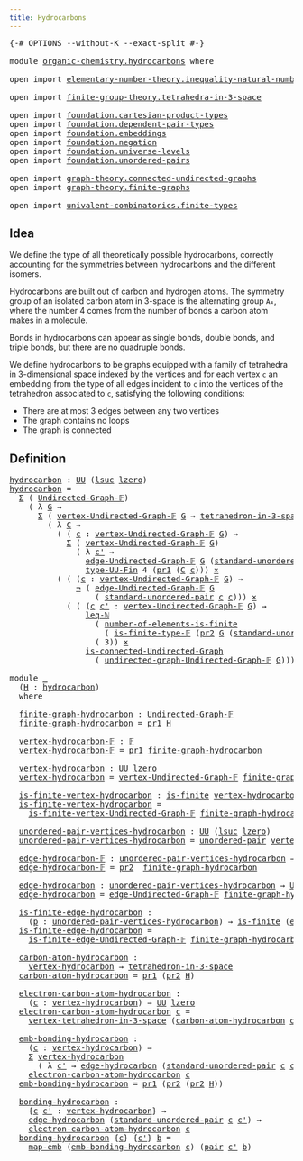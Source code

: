 ```yaml
---
title: Hydrocarbons
---
```


<pre class="Agda"><a id="38" class="Symbol">{-#</a> <a id="42" class="Keyword">OPTIONS</a> <a id="50" class="Pragma">--without-K</a> <a id="62" class="Pragma">--exact-split</a> <a id="76" class="Symbol">#-}</a>

<a id="81" class="Keyword">module</a> <a id="88" href="organic-chemistry.hydrocarbons.html" class="Module">organic-chemistry.hydrocarbons</a> <a id="119" class="Keyword">where</a>

<a id="126" class="Keyword">open</a> <a id="131" class="Keyword">import</a> <a id="138" href="elementary-number-theory.inequality-natural-numbers.html" class="Module">elementary-number-theory.inequality-natural-numbers</a>

<a id="191" class="Keyword">open</a> <a id="196" class="Keyword">import</a> <a id="203" href="finite-group-theory.tetrahedra-in-3-space.html" class="Module">finite-group-theory.tetrahedra-in-3-space</a>

<a id="246" class="Keyword">open</a> <a id="251" class="Keyword">import</a> <a id="258" href="foundation.cartesian-product-types.html" class="Module">foundation.cartesian-product-types</a>
<a id="293" class="Keyword">open</a> <a id="298" class="Keyword">import</a> <a id="305" href="foundation.dependent-pair-types.html" class="Module">foundation.dependent-pair-types</a>
<a id="337" class="Keyword">open</a> <a id="342" class="Keyword">import</a> <a id="349" href="foundation.embeddings.html" class="Module">foundation.embeddings</a>
<a id="371" class="Keyword">open</a> <a id="376" class="Keyword">import</a> <a id="383" href="foundation.negation.html" class="Module">foundation.negation</a>
<a id="403" class="Keyword">open</a> <a id="408" class="Keyword">import</a> <a id="415" href="foundation.universe-levels.html" class="Module">foundation.universe-levels</a>
<a id="442" class="Keyword">open</a> <a id="447" class="Keyword">import</a> <a id="454" href="foundation.unordered-pairs.html" class="Module">foundation.unordered-pairs</a>

<a id="482" class="Keyword">open</a> <a id="487" class="Keyword">import</a> <a id="494" href="graph-theory.connected-undirected-graphs.html" class="Module">graph-theory.connected-undirected-graphs</a>
<a id="535" class="Keyword">open</a> <a id="540" class="Keyword">import</a> <a id="547" href="graph-theory.finite-graphs.html" class="Module">graph-theory.finite-graphs</a>

<a id="575" class="Keyword">open</a> <a id="580" class="Keyword">import</a> <a id="587" href="univalent-combinatorics.finite-types.html" class="Module">univalent-combinatorics.finite-types</a>
</pre>
## Idea

We define the type of all theoretically possible hydrocarbons, correctly accounting for the symmetries between hydrocarbons and the different isomers.

Hydrocarbons are built out of carbon and hydrogen atoms. The symmetry group of an isolated carbon atom in 3-space is the alternating group `A₄`, where the number 4 comes from the number of bonds a carbon atom makes in a molecule.

Bonds in hydrocarbons can appear as single bonds, double bonds, and triple bonds, but there are no quadruple bonds.

We define hydrocarbons to be graphs equipped with a family of tetrahedra in 3-dimensional space indexed by the vertices and for each vertex `c` an embedding from the type of all edges incident to `c` into the vertices of the tetrahedron associated to `c`, satisfying the following conditions:

- There are at most 3 edges between any two vertices
- The graph contains no loops
- The graph is connected

## Definition

<pre class="Agda"><a id="hydrocarbon"></a><a id="1564" href="organic-chemistry.hydrocarbons.html#1564" class="Function">hydrocarbon</a> <a id="1576" class="Symbol">:</a> <a id="1578" href="foundation-core.universe-levels.html#235" class="Primitive">UU</a> <a id="1581" class="Symbol">(</a><a id="1582" href="Agda.Primitive.html#780" class="Primitive">lsuc</a> <a id="1587" href="Agda.Primitive.html#764" class="Primitive">lzero</a><a id="1592" class="Symbol">)</a>
<a id="1594" href="organic-chemistry.hydrocarbons.html#1564" class="Function">hydrocarbon</a> <a id="1606" class="Symbol">=</a>
  <a id="1610" href="foundation-core.dependent-pair-types.html#515" class="Record">Σ</a> <a id="1612" class="Symbol">(</a> <a id="1614" href="graph-theory.finite-graphs.html#1298" class="Function">Undirected-Graph-𝔽</a><a id="1632" class="Symbol">)</a>
    <a id="1638" class="Symbol">(</a> <a id="1640" class="Symbol">λ</a> <a id="1642" href="organic-chemistry.hydrocarbons.html#1642" class="Bound">G</a> <a id="1644" class="Symbol">→</a>
      <a id="1652" href="foundation-core.dependent-pair-types.html#515" class="Record">Σ</a> <a id="1654" class="Symbol">(</a> <a id="1656" href="graph-theory.finite-graphs.html#1446" class="Function">vertex-Undirected-Graph-𝔽</a> <a id="1682" href="organic-chemistry.hydrocarbons.html#1642" class="Bound">G</a> <a id="1684" class="Symbol">→</a> <a id="1686" href="finite-group-theory.tetrahedra-in-3-space.html#842" class="Function">tetrahedron-in-3-space</a><a id="1708" class="Symbol">)</a>
        <a id="1718" class="Symbol">(</a> <a id="1720" class="Symbol">λ</a> <a id="1722" href="organic-chemistry.hydrocarbons.html#1722" class="Bound">C</a> <a id="1724" class="Symbol">→</a>
          <a id="1736" class="Symbol">(</a> <a id="1738" class="Symbol">(</a> <a id="1740" href="organic-chemistry.hydrocarbons.html#1740" class="Bound">c</a> <a id="1742" class="Symbol">:</a> <a id="1744" href="graph-theory.finite-graphs.html#1446" class="Function">vertex-Undirected-Graph-𝔽</a> <a id="1770" href="organic-chemistry.hydrocarbons.html#1642" class="Bound">G</a><a id="1771" class="Symbol">)</a> <a id="1773" class="Symbol">→</a>
            <a id="1787" href="foundation-core.dependent-pair-types.html#515" class="Record">Σ</a> <a id="1789" class="Symbol">(</a> <a id="1791" href="graph-theory.finite-graphs.html#1446" class="Function">vertex-Undirected-Graph-𝔽</a> <a id="1817" href="organic-chemistry.hydrocarbons.html#1642" class="Bound">G</a><a id="1818" class="Symbol">)</a>
              <a id="1834" class="Symbol">(</a> <a id="1836" class="Symbol">λ</a> <a id="1838" href="organic-chemistry.hydrocarbons.html#1838" class="Bound">c&#39;</a> <a id="1841" class="Symbol">→</a>
                <a id="1859" href="graph-theory.finite-graphs.html#1829" class="Function">edge-Undirected-Graph-𝔽</a> <a id="1883" href="organic-chemistry.hydrocarbons.html#1642" class="Bound">G</a> <a id="1885" class="Symbol">(</a><a id="1886" href="foundation.unordered-pairs.html#5112" class="Function">standard-unordered-pair</a> <a id="1910" href="organic-chemistry.hydrocarbons.html#1740" class="Bound">c</a> <a id="1912" href="organic-chemistry.hydrocarbons.html#1838" class="Bound">c&#39;</a><a id="1914" class="Symbol">))</a> <a id="1917" href="foundation-core.embeddings.html#1074" class="Function Operator">↪</a>
                <a id="1935" href="univalent-combinatorics.finite-types.html#5919" class="Function">type-UU-Fin</a> <a id="1947" class="Number">4</a> <a id="1949" class="Symbol">(</a><a id="1950" href="foundation-core.dependent-pair-types.html#605" class="Field">pr1</a> <a id="1954" class="Symbol">(</a><a id="1955" href="organic-chemistry.hydrocarbons.html#1722" class="Bound">C</a> <a id="1957" href="organic-chemistry.hydrocarbons.html#1740" class="Bound">c</a><a id="1958" class="Symbol">)))</a> <a id="1962" href="foundation-core.cartesian-product-types.html#590" class="Function Operator">×</a>
          <a id="1974" class="Symbol">(</a> <a id="1976" class="Symbol">(</a> <a id="1978" class="Symbol">(</a><a id="1979" href="organic-chemistry.hydrocarbons.html#1979" class="Bound">c</a> <a id="1981" class="Symbol">:</a> <a id="1983" href="graph-theory.finite-graphs.html#1446" class="Function">vertex-Undirected-Graph-𝔽</a> <a id="2009" href="organic-chemistry.hydrocarbons.html#1642" class="Bound">G</a><a id="2010" class="Symbol">)</a> <a id="2012" class="Symbol">→</a>
              <a id="2028" href="foundation-core.negation.html#465" class="Function">¬</a> <a id="2030" class="Symbol">(</a> <a id="2032" href="graph-theory.finite-graphs.html#1829" class="Function">edge-Undirected-Graph-𝔽</a> <a id="2056" href="organic-chemistry.hydrocarbons.html#1642" class="Bound">G</a>
                  <a id="2076" class="Symbol">(</a> <a id="2078" href="foundation.unordered-pairs.html#5112" class="Function">standard-unordered-pair</a> <a id="2102" href="organic-chemistry.hydrocarbons.html#1979" class="Bound">c</a> <a id="2104" href="organic-chemistry.hydrocarbons.html#1979" class="Bound">c</a><a id="2105" class="Symbol">)))</a> <a id="2109" href="foundation-core.cartesian-product-types.html#590" class="Function Operator">×</a>
            <a id="2123" class="Symbol">(</a> <a id="2125" class="Symbol">(</a> <a id="2127" class="Symbol">(</a><a id="2128" href="organic-chemistry.hydrocarbons.html#2128" class="Bound">c</a> <a id="2130" href="organic-chemistry.hydrocarbons.html#2130" class="Bound">c&#39;</a> <a id="2133" class="Symbol">:</a> <a id="2135" href="graph-theory.finite-graphs.html#1446" class="Function">vertex-Undirected-Graph-𝔽</a> <a id="2161" href="organic-chemistry.hydrocarbons.html#1642" class="Bound">G</a><a id="2162" class="Symbol">)</a> <a id="2164" class="Symbol">→</a>
                <a id="2182" href="elementary-number-theory.inequality-natural-numbers.html#1662" class="Function">leq-ℕ</a>
                  <a id="2206" class="Symbol">(</a> <a id="2208" href="univalent-combinatorics.finite-types.html#12643" class="Function">number-of-elements-is-finite</a>
                    <a id="2257" class="Symbol">(</a> <a id="2259" href="univalent-combinatorics.finite-types.html#4962" class="Function">is-finite-type-𝔽</a> <a id="2276" class="Symbol">(</a><a id="2277" href="foundation-core.dependent-pair-types.html#617" class="Field">pr2</a> <a id="2281" href="organic-chemistry.hydrocarbons.html#1642" class="Bound">G</a> <a id="2283" class="Symbol">(</a><a id="2284" href="foundation.unordered-pairs.html#5112" class="Function">standard-unordered-pair</a> <a id="2308" href="organic-chemistry.hydrocarbons.html#2128" class="Bound">c</a> <a id="2310" href="organic-chemistry.hydrocarbons.html#2130" class="Bound">c&#39;</a><a id="2312" class="Symbol">))))</a>
                  <a id="2335" class="Symbol">(</a> <a id="2337" class="Number">3</a><a id="2338" class="Symbol">))</a> <a id="2341" href="foundation-core.cartesian-product-types.html#590" class="Function Operator">×</a>
                <a id="2359" href="graph-theory.connected-undirected-graphs.html#737" class="Function">is-connected-Undirected-Graph</a>
                  <a id="2407" class="Symbol">(</a> <a id="2409" href="graph-theory.finite-graphs.html#2330" class="Function">undirected-graph-Undirected-Graph-𝔽</a> <a id="2445" href="organic-chemistry.hydrocarbons.html#1642" class="Bound">G</a><a id="2446" class="Symbol">)))))</a>

<a id="2453" class="Keyword">module</a> <a id="2460" href="organic-chemistry.hydrocarbons.html#2460" class="Module">_</a>
  <a id="2464" class="Symbol">(</a><a id="2465" href="organic-chemistry.hydrocarbons.html#2465" class="Bound">H</a> <a id="2467" class="Symbol">:</a> <a id="2469" href="organic-chemistry.hydrocarbons.html#1564" class="Function">hydrocarbon</a><a id="2480" class="Symbol">)</a>
  <a id="2484" class="Keyword">where</a>

  <a id="2493" href="organic-chemistry.hydrocarbons.html#2493" class="Function">finite-graph-hydrocarbon</a> <a id="2518" class="Symbol">:</a> <a id="2520" href="graph-theory.finite-graphs.html#1298" class="Function">Undirected-Graph-𝔽</a>
  <a id="2541" href="organic-chemistry.hydrocarbons.html#2493" class="Function">finite-graph-hydrocarbon</a> <a id="2566" class="Symbol">=</a> <a id="2568" href="foundation-core.dependent-pair-types.html#605" class="Field">pr1</a> <a id="2572" href="organic-chemistry.hydrocarbons.html#2465" class="Bound">H</a>

  <a id="2577" href="organic-chemistry.hydrocarbons.html#2577" class="Function">vertex-hydrocarbon-𝔽</a> <a id="2598" class="Symbol">:</a> <a id="2600" href="univalent-combinatorics.finite-types.html#4878" class="Function">𝔽</a>
  <a id="2604" href="organic-chemistry.hydrocarbons.html#2577" class="Function">vertex-hydrocarbon-𝔽</a> <a id="2625" class="Symbol">=</a> <a id="2627" href="foundation-core.dependent-pair-types.html#605" class="Field">pr1</a> <a id="2631" href="organic-chemistry.hydrocarbons.html#2493" class="Function">finite-graph-hydrocarbon</a>

  <a id="2659" href="organic-chemistry.hydrocarbons.html#2659" class="Function">vertex-hydrocarbon</a> <a id="2678" class="Symbol">:</a> <a id="2680" href="foundation-core.universe-levels.html#235" class="Primitive">UU</a> <a id="2683" href="Agda.Primitive.html#764" class="Primitive">lzero</a>
  <a id="2691" href="organic-chemistry.hydrocarbons.html#2659" class="Function">vertex-hydrocarbon</a> <a id="2710" class="Symbol">=</a> <a id="2712" href="graph-theory.finite-graphs.html#1446" class="Function">vertex-Undirected-Graph-𝔽</a> <a id="2738" href="organic-chemistry.hydrocarbons.html#2493" class="Function">finite-graph-hydrocarbon</a>

  <a id="2766" href="organic-chemistry.hydrocarbons.html#2766" class="Function">is-finite-vertex-hydrocarbon</a> <a id="2795" class="Symbol">:</a> <a id="2797" href="univalent-combinatorics.finite-types.html#4139" class="Function">is-finite</a> <a id="2807" href="organic-chemistry.hydrocarbons.html#2659" class="Function">vertex-hydrocarbon</a>
  <a id="2828" href="organic-chemistry.hydrocarbons.html#2766" class="Function">is-finite-vertex-hydrocarbon</a> <a id="2857" class="Symbol">=</a>
    <a id="2863" href="graph-theory.finite-graphs.html#1687" class="Function">is-finite-vertex-Undirected-Graph-𝔽</a> <a id="2899" href="organic-chemistry.hydrocarbons.html#2493" class="Function">finite-graph-hydrocarbon</a>

  <a id="2927" href="organic-chemistry.hydrocarbons.html#2927" class="Function">unordered-pair-vertices-hydrocarbon</a> <a id="2963" class="Symbol">:</a> <a id="2965" href="foundation-core.universe-levels.html#235" class="Primitive">UU</a> <a id="2968" class="Symbol">(</a><a id="2969" href="Agda.Primitive.html#780" class="Primitive">lsuc</a> <a id="2974" href="Agda.Primitive.html#764" class="Primitive">lzero</a><a id="2979" class="Symbol">)</a>
  <a id="2983" href="organic-chemistry.hydrocarbons.html#2927" class="Function">unordered-pair-vertices-hydrocarbon</a> <a id="3019" class="Symbol">=</a> <a id="3021" href="foundation.unordered-pairs.html#2488" class="Function">unordered-pair</a> <a id="3036" href="organic-chemistry.hydrocarbons.html#2659" class="Function">vertex-hydrocarbon</a>

  <a id="3058" href="organic-chemistry.hydrocarbons.html#3058" class="Function">edge-hydrocarbon-𝔽</a> <a id="3077" class="Symbol">:</a> <a id="3079" href="organic-chemistry.hydrocarbons.html#2927" class="Function">unordered-pair-vertices-hydrocarbon</a> <a id="3115" class="Symbol">→</a> <a id="3117" href="univalent-combinatorics.finite-types.html#4878" class="Function">𝔽</a>
  <a id="3121" href="organic-chemistry.hydrocarbons.html#3058" class="Function">edge-hydrocarbon-𝔽</a> <a id="3140" class="Symbol">=</a> <a id="3142" href="foundation-core.dependent-pair-types.html#617" class="Field">pr2</a>  <a id="3147" href="organic-chemistry.hydrocarbons.html#2493" class="Function">finite-graph-hydrocarbon</a>

  <a id="3175" href="organic-chemistry.hydrocarbons.html#3175" class="Function">edge-hydrocarbon</a> <a id="3192" class="Symbol">:</a> <a id="3194" href="organic-chemistry.hydrocarbons.html#2927" class="Function">unordered-pair-vertices-hydrocarbon</a> <a id="3230" class="Symbol">→</a> <a id="3232" href="foundation-core.universe-levels.html#235" class="Primitive">UU</a> <a id="3235" href="Agda.Primitive.html#764" class="Primitive">lzero</a>
  <a id="3243" href="organic-chemistry.hydrocarbons.html#3175" class="Function">edge-hydrocarbon</a> <a id="3260" class="Symbol">=</a> <a id="3262" href="graph-theory.finite-graphs.html#1829" class="Function">edge-Undirected-Graph-𝔽</a> <a id="3286" href="organic-chemistry.hydrocarbons.html#2493" class="Function">finite-graph-hydrocarbon</a>

  <a id="3314" href="organic-chemistry.hydrocarbons.html#3314" class="Function">is-finite-edge-hydrocarbon</a> <a id="3341" class="Symbol">:</a>
    <a id="3347" class="Symbol">(</a><a id="3348" href="organic-chemistry.hydrocarbons.html#3348" class="Bound">p</a> <a id="3350" class="Symbol">:</a> <a id="3352" href="organic-chemistry.hydrocarbons.html#2927" class="Function">unordered-pair-vertices-hydrocarbon</a><a id="3387" class="Symbol">)</a> <a id="3389" class="Symbol">→</a> <a id="3391" href="univalent-combinatorics.finite-types.html#4139" class="Function">is-finite</a> <a id="3401" class="Symbol">(</a><a id="3402" href="organic-chemistry.hydrocarbons.html#3175" class="Function">edge-hydrocarbon</a> <a id="3419" href="organic-chemistry.hydrocarbons.html#3348" class="Bound">p</a><a id="3420" class="Symbol">)</a>
  <a id="3424" href="organic-chemistry.hydrocarbons.html#3314" class="Function">is-finite-edge-hydrocarbon</a> <a id="3451" class="Symbol">=</a>
    <a id="3457" href="graph-theory.finite-graphs.html#1969" class="Function">is-finite-edge-Undirected-Graph-𝔽</a> <a id="3491" href="organic-chemistry.hydrocarbons.html#2493" class="Function">finite-graph-hydrocarbon</a>

  <a id="3519" href="organic-chemistry.hydrocarbons.html#3519" class="Function">carbon-atom-hydrocarbon</a> <a id="3543" class="Symbol">:</a>
    <a id="3549" href="organic-chemistry.hydrocarbons.html#2659" class="Function">vertex-hydrocarbon</a> <a id="3568" class="Symbol">→</a> <a id="3570" href="finite-group-theory.tetrahedra-in-3-space.html#842" class="Function">tetrahedron-in-3-space</a>
  <a id="3595" href="organic-chemistry.hydrocarbons.html#3519" class="Function">carbon-atom-hydrocarbon</a> <a id="3619" class="Symbol">=</a> <a id="3621" href="foundation-core.dependent-pair-types.html#605" class="Field">pr1</a> <a id="3625" class="Symbol">(</a><a id="3626" href="foundation-core.dependent-pair-types.html#617" class="Field">pr2</a> <a id="3630" href="organic-chemistry.hydrocarbons.html#2465" class="Bound">H</a><a id="3631" class="Symbol">)</a>

  <a id="3636" href="organic-chemistry.hydrocarbons.html#3636" class="Function">electron-carbon-atom-hydrocarbon</a> <a id="3669" class="Symbol">:</a>
    <a id="3675" class="Symbol">(</a><a id="3676" href="organic-chemistry.hydrocarbons.html#3676" class="Bound">c</a> <a id="3678" class="Symbol">:</a> <a id="3680" href="organic-chemistry.hydrocarbons.html#2659" class="Function">vertex-hydrocarbon</a><a id="3698" class="Symbol">)</a> <a id="3700" class="Symbol">→</a> <a id="3702" href="foundation-core.universe-levels.html#235" class="Primitive">UU</a> <a id="3705" href="Agda.Primitive.html#764" class="Primitive">lzero</a>
  <a id="3713" href="organic-chemistry.hydrocarbons.html#3636" class="Function">electron-carbon-atom-hydrocarbon</a> <a id="3746" href="organic-chemistry.hydrocarbons.html#3746" class="Bound">c</a> <a id="3748" class="Symbol">=</a>
    <a id="3754" href="finite-group-theory.tetrahedra-in-3-space.html#1399" class="Function">vertex-tetrahedron-in-3-space</a> <a id="3784" class="Symbol">(</a><a id="3785" href="organic-chemistry.hydrocarbons.html#3519" class="Function">carbon-atom-hydrocarbon</a> <a id="3809" href="organic-chemistry.hydrocarbons.html#3746" class="Bound">c</a><a id="3810" class="Symbol">)</a>

  <a id="3815" href="organic-chemistry.hydrocarbons.html#3815" class="Function">emb-bonding-hydrocarbon</a> <a id="3839" class="Symbol">:</a>
    <a id="3845" class="Symbol">(</a><a id="3846" href="organic-chemistry.hydrocarbons.html#3846" class="Bound">c</a> <a id="3848" class="Symbol">:</a> <a id="3850" href="organic-chemistry.hydrocarbons.html#2659" class="Function">vertex-hydrocarbon</a><a id="3868" class="Symbol">)</a> <a id="3870" class="Symbol">→</a>
    <a id="3876" href="foundation-core.dependent-pair-types.html#515" class="Record">Σ</a> <a id="3878" href="organic-chemistry.hydrocarbons.html#2659" class="Function">vertex-hydrocarbon</a>
      <a id="3903" class="Symbol">(</a> <a id="3905" class="Symbol">λ</a> <a id="3907" href="organic-chemistry.hydrocarbons.html#3907" class="Bound">c&#39;</a> <a id="3910" class="Symbol">→</a> <a id="3912" href="organic-chemistry.hydrocarbons.html#3175" class="Function">edge-hydrocarbon</a> <a id="3929" class="Symbol">(</a><a id="3930" href="foundation.unordered-pairs.html#5112" class="Function">standard-unordered-pair</a> <a id="3954" href="organic-chemistry.hydrocarbons.html#3846" class="Bound">c</a> <a id="3956" href="organic-chemistry.hydrocarbons.html#3907" class="Bound">c&#39;</a><a id="3958" class="Symbol">))</a> <a id="3961" href="foundation-core.embeddings.html#1074" class="Function Operator">↪</a>
    <a id="3967" href="organic-chemistry.hydrocarbons.html#3636" class="Function">electron-carbon-atom-hydrocarbon</a> <a id="4000" href="organic-chemistry.hydrocarbons.html#3846" class="Bound">c</a>
  <a id="4004" href="organic-chemistry.hydrocarbons.html#3815" class="Function">emb-bonding-hydrocarbon</a> <a id="4028" class="Symbol">=</a> <a id="4030" href="foundation-core.dependent-pair-types.html#605" class="Field">pr1</a> <a id="4034" class="Symbol">(</a><a id="4035" href="foundation-core.dependent-pair-types.html#617" class="Field">pr2</a> <a id="4039" class="Symbol">(</a><a id="4040" href="foundation-core.dependent-pair-types.html#617" class="Field">pr2</a> <a id="4044" href="organic-chemistry.hydrocarbons.html#2465" class="Bound">H</a><a id="4045" class="Symbol">))</a>

  <a id="4051" href="organic-chemistry.hydrocarbons.html#4051" class="Function">bonding-hydrocarbon</a> <a id="4071" class="Symbol">:</a>
    <a id="4077" class="Symbol">{</a><a id="4078" href="organic-chemistry.hydrocarbons.html#4078" class="Bound">c</a> <a id="4080" href="organic-chemistry.hydrocarbons.html#4080" class="Bound">c&#39;</a> <a id="4083" class="Symbol">:</a> <a id="4085" href="organic-chemistry.hydrocarbons.html#2659" class="Function">vertex-hydrocarbon</a><a id="4103" class="Symbol">}</a> <a id="4105" class="Symbol">→</a>
    <a id="4111" href="organic-chemistry.hydrocarbons.html#3175" class="Function">edge-hydrocarbon</a> <a id="4128" class="Symbol">(</a><a id="4129" href="foundation.unordered-pairs.html#5112" class="Function">standard-unordered-pair</a> <a id="4153" href="organic-chemistry.hydrocarbons.html#4078" class="Bound">c</a> <a id="4155" href="organic-chemistry.hydrocarbons.html#4080" class="Bound">c&#39;</a><a id="4157" class="Symbol">)</a> <a id="4159" class="Symbol">→</a>
    <a id="4165" href="organic-chemistry.hydrocarbons.html#3636" class="Function">electron-carbon-atom-hydrocarbon</a> <a id="4198" href="organic-chemistry.hydrocarbons.html#4078" class="Bound">c</a>
  <a id="4202" href="organic-chemistry.hydrocarbons.html#4051" class="Function">bonding-hydrocarbon</a> <a id="4222" class="Symbol">{</a><a id="4223" href="organic-chemistry.hydrocarbons.html#4223" class="Bound">c</a><a id="4224" class="Symbol">}</a> <a id="4226" class="Symbol">{</a><a id="4227" href="organic-chemistry.hydrocarbons.html#4227" class="Bound">c&#39;</a><a id="4229" class="Symbol">}</a> <a id="4231" href="organic-chemistry.hydrocarbons.html#4231" class="Bound">b</a> <a id="4233" class="Symbol">=</a>
    <a id="4239" href="foundation-core.embeddings.html#1217" class="Function">map-emb</a> <a id="4247" class="Symbol">(</a><a id="4248" href="organic-chemistry.hydrocarbons.html#3815" class="Function">emb-bonding-hydrocarbon</a> <a id="4272" href="organic-chemistry.hydrocarbons.html#4223" class="Bound">c</a><a id="4273" class="Symbol">)</a> <a id="4275" class="Symbol">(</a><a id="4276" href="foundation-core.dependent-pair-types.html#588" class="InductiveConstructor">pair</a> <a id="4281" href="organic-chemistry.hydrocarbons.html#4227" class="Bound">c&#39;</a> <a id="4284" href="organic-chemistry.hydrocarbons.html#4231" class="Bound">b</a><a id="4285" class="Symbol">)</a>
</pre>